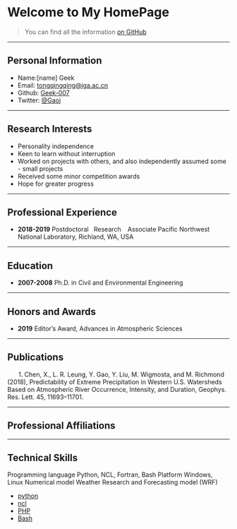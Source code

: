 # Welcome to My HomePage

> You can find all the information [on GitHub](https://github.com/geek-007)

---

## Personal Information

<!-- Phone: [158xxxxxxx](tel://15848) -->

- Name:[name] Geek
- Email: <tongqingqing@iga.ac.cn>
- Github: [Geek-007](http://github.com/Geek-007)
- Twitter: [@Gaoj](https://twitter.com/Gaoj_love)


---
## Research Interests


- Personality independence
- Keen to learn without interruption
- Worked on projects with others, and also independently assumed some - small projects
- Received some minor competition awards
- Hope for greater progress


---
## Professional Experience
- **2018-2019**               Postdoctoral
   &nbsp; Research 
   &ensp; Associate
                               Pacific Northwest National Laboratory, Richland, WA, USA



---
## Education


- **2007-2008**               Ph.D. in Civil and Environmental Engineering 

---
## Honors and Awards


- **2019**      Editor’s Award, Advances in Atmospheric Sciences 


---
## Publications


&ensp;&ensp;&ensp; 1.	Chen, X., L. R. Leung, Y. Gao, Y. Liu, M. Wigmosta, and M. Richmond (2018), Predictability of Extreme Precipitation in Western U.S. Watersheds Based on Atmospheric River Occurrence, Intensity, and Duration, Geophys. Res. Lett. 45, 11693–11701.


---
## Professional Affiliations

---
## Technical Skills
Programming language                    Python, NCL, Fortran, Bash
Platform                                Windows, Linux
Numerical model                         Weather Research and Forecasting model (WRF)

- [python](https://www.python.org/)
- [ncl](http://www.ncl.ucar.edu/)
- [PHP](http://php.net)
- [Bash](https://www.gnu.org/software/bash/)
